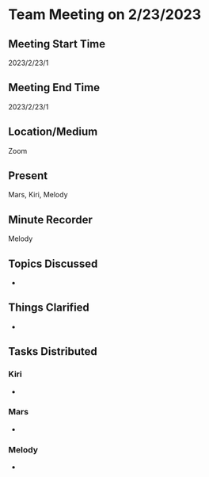 # Team Meeting on 2/23/2023

## Meeting Start Time
2023/2/23/1

## Meeting End Time
2023/2/23/1

## Location/Medium
Zoom

## Present
Mars, Kiri, Melody

## Minute Recorder
Melody

## Topics Discussed
- 
## Things Clarified
- 
## Tasks Distributed
### Kiri
- 
### Mars
- 
### Melody
- 
